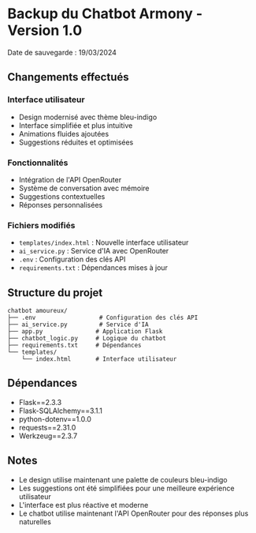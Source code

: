 # Backup du Chatbot Armony - Version 1.0

Date de sauvegarde : 19/03/2024

## Changements effectués

### Interface utilisateur
- Design modernisé avec thème bleu-indigo
- Interface simplifiée et plus intuitive
- Animations fluides ajoutées
- Suggestions réduites et optimisées

### Fonctionnalités
- Intégration de l'API OpenRouter
- Système de conversation avec mémoire
- Suggestions contextuelles
- Réponses personnalisées

### Fichiers modifiés
- `templates/index.html` : Nouvelle interface utilisateur
- `ai_service.py` : Service d'IA avec OpenRouter
- `.env` : Configuration des clés API
- `requirements.txt` : Dépendances mises à jour

## Structure du projet
```
chatbot amoureux/
├── .env                  # Configuration des clés API
├── ai_service.py         # Service d'IA
├── app.py               # Application Flask
├── chatbot_logic.py     # Logique du chatbot
├── requirements.txt     # Dépendances
└── templates/
    └── index.html       # Interface utilisateur
```

## Dépendances
- Flask==2.3.3
- Flask-SQLAlchemy==3.1.1
- python-dotenv==1.0.0
- requests==2.31.0
- Werkzeug==2.3.7

## Notes
- Le design utilise maintenant une palette de couleurs bleu-indigo
- Les suggestions ont été simplifiées pour une meilleure expérience utilisateur
- L'interface est plus réactive et moderne
- Le chatbot utilise maintenant l'API OpenRouter pour des réponses plus naturelles
